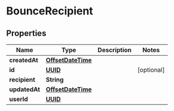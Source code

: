 

# BounceRecipient

## Properties

Name | Type | Description | Notes
------------ | ------------- | ------------- | -------------
**createdAt** | [**OffsetDateTime**](OffsetDateTime) |  | 
**id** | [**UUID**](UUID) |  |  [optional]
**recipient** | **String** |  | 
**updatedAt** | [**OffsetDateTime**](OffsetDateTime) |  | 
**userId** | [**UUID**](UUID) |  | 



